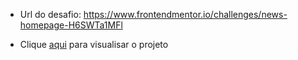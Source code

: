 
- Url do desafio: https://www.frontendmentor.io/challenges/news-homepage-H6SWTa1MFl

- Clique [aqui](https://flaviogp.github.io/challenges/frontend-mentor/news-homepage-main/) para visualisar o projeto